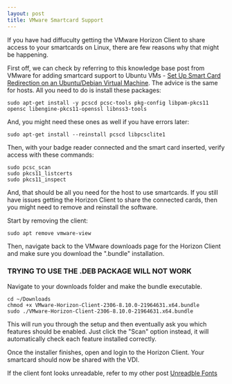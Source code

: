 ```yaml
---
layout: post
title: VMware Smartcard Support
---
```


If you have had diffuculty getting the VMware Horizon Client to share access to your smartcards on Linux, there are few reasons why that might be happening.

First off, we can check by referring to this knowledge base post from VMware for adding smartcard support to Ubuntu VMs - [Set Up Smart Card Redirection on an Ubuntu/Debian Virtual Machine](https://docs.vmware.com/en/VMware-Horizon/2306/linux-desktops-setup/GUID-FCF20C28-D384-4648-A20B-84144E119FED.html). The advice is the same for hosts. All you need to do is install these packages:

    sudo apt-get install -y pcscd pcsc-tools pkg-config libpam-pkcs11 opensc libengine-pkcs11-openssl libnss3-tools

And, you might need these ones as well if you have errors later:

    sudo apt-get install --reinstall pcscd libpcsclite1

Then, with your badge reader connected and the smart card inserted, verify access with these commands:

    sudo pcsc_scan
    sudo pkcs11_listcerts
    sudo pkcs11_inspect

And, that should be all you need for the host to use smartcards. If you still have issues getting the Horizon Client to share the connected cards, then you might need to remove and reinstall the software.

Start by removing the client:

    sudo apt remove vmware-view

Then, navigate back to the VMware downloads page for the Horizon Client and make sure you download the ".bundle" installation.

### TRYING TO USE THE .DEB PACKAGE WILL NOT WORK

Navigate to your downloads folder and make the bundle executable.

    cd ~/Downloads
    chmod +x VMware-Horizon-Client-2306-8.10.0-21964631.x64.bundle
    sudo ./VMware-Horizon-Client-2306-8.10.0-21964631.x64.bundle

This will run you through the setup and then eventually ask you which features should be enabled. Just click the "Scan" option instead, it will automatically check each feature installed correctly.

Once the installer finishes, open and login to the Horizon Client. Your smartcard should now be shared with the VDI.

If the client font looks unreadable, refer to my other post [Unreadble Fonts](https://micahflack.com/Linux-Fonts/)